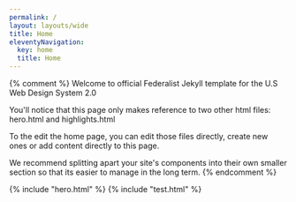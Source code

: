 ```yaml
---
permalink: /
layout: layouts/wide
title: Home
eleventyNavigation:
  key: home
  title: Home
---
```


{% comment %}
Welcome to official Federalist Jekyll template for the U.S Web Design System 2.0

You'll notice that this page only makes reference to two other html files: hero.html and highlights.html

To the edit the home page, you can edit those files directly, create new ones or add content directly to
this page.

We recommend splitting apart your site's components into their own smaller section so that its easier to
manage in the long term.
{% endcomment %}

{% include "hero.html" %}
{% include "test.html" %}

